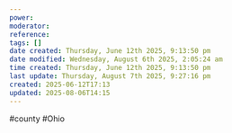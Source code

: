 ```yaml
---
power: 
moderator: 
reference: 
tags: []
date created: Thursday, June 12th 2025, 9:13:50 pm
date modified: Wednesday, August 6th 2025, 2:05:24 am
time created: Thursday, June 12th 2025, 9:13:50 pm
last update: Thursday, August 7th 2025, 9:27:16 pm
created: 2025-06-12T17:13
updated: 2025-08-06T14:15
---
```

#county #Ohio 
